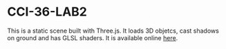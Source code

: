 # CCI-36-LAB2

This is a static scene built with Three.js. It loads 3D objetcs, cast shadows on ground and has GLSL shaders. It is available online [here](https://lucasste.github.io/LAB2-CCI-36/).
